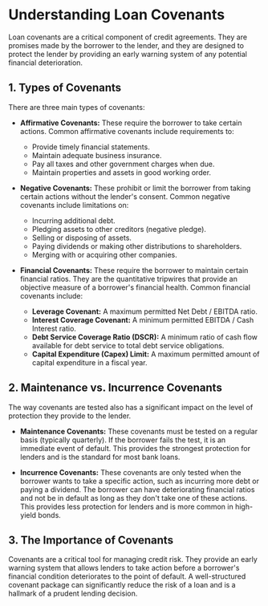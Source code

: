 # Understanding Loan Covenants

Loan covenants are a critical component of credit agreements. They are promises made by the borrower to the lender, and they are designed to protect the lender by providing an early warning system of any potential financial deterioration.

## 1. Types of Covenants

There are three main types of covenants:

*   **Affirmative Covenants:** These require the borrower to take certain actions. Common affirmative covenants include requirements to:
    *   Provide timely financial statements.
    *   Maintain adequate business insurance.
    *   Pay all taxes and other government charges when due.
    *   Maintain properties and assets in good working order.

*   **Negative Covenants:** These prohibit or limit the borrower from taking certain actions without the lender's consent. Common negative covenants include limitations on:
    *   Incurring additional debt.
    *   Pledging assets to other creditors (negative pledge).
    *   Selling or disposing of assets.
    *   Paying dividends or making other distributions to shareholders.
    *   Merging with or acquiring other companies.

*   **Financial Covenants:** These require the borrower to maintain certain financial ratios. They are the quantitative tripwires that provide an objective measure of a borrower's financial health. Common financial covenants include:
    *   **Leverage Covenant:** A maximum permitted Net Debt / EBITDA ratio.
    *   **Interest Coverage Covenant:** A minimum permitted EBITDA / Cash Interest ratio.
    *   **Debt Service Coverage Ratio (DSCR):** A minimum ratio of cash flow available for debt service to total debt service obligations.
    *   **Capital Expenditure (Capex) Limit:** A maximum permitted amount of capital expenditure in a fiscal year.

## 2. Maintenance vs. Incurrence Covenants

The way covenants are tested also has a significant impact on the level of protection they provide to the lender.

*   **Maintenance Covenants:** These covenants must be tested on a regular basis (typically quarterly). If the borrower fails the test, it is an immediate event of default. This provides the strongest protection for lenders and is the standard for most bank loans.

*   **Incurrence Covenants:** These covenants are only tested when the borrower wants to take a specific action, such as incurring more debt or paying a dividend. The borrower can have deteriorating financial ratios and not be in default as long as they don't take one of these actions. This provides less protection for lenders and is more common in high-yield bonds.

## 3. The Importance of Covenants

Covenants are a critical tool for managing credit risk. They provide an early warning system that allows lenders to take action before a borrower's financial condition deteriorates to the point of default. A well-structured covenant package can significantly reduce the risk of a loan and is a hallmark of a prudent lending decision.
